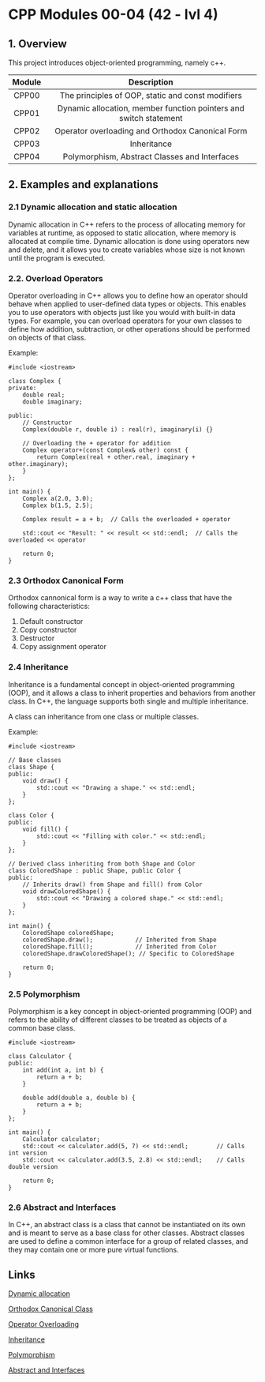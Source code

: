 # CPP Modules 00-04 (42 - lvl 4)

## 1. Overview

This project introduces object-oriented programming, namely c++.

| Module | Description |
| :---: | :---: |
| CPP00 | The principles of OOP, static and const modifiers |
| CPP01 | Dynamic allocation, member function pointers and switch statement  |
| CPP02 | Operator overloading and Orthodox Canonical Form |
| CPP03 | Inheritance |
| CPP04 | Polymorphism, Abstract Classes and Interfaces |

## 2. Examples and explanations

### 2.1 Dynamic allocation and static allocation

Dynamic allocation in C++ refers to the process of allocating memory for variables at runtime, as opposed to static allocation, where memory is allocated at compile time. Dynamic allocation is done using operators new and delete, and it allows you to create variables whose size is not known until the program is executed.

### 2.2. Overload Operators 

Operator overloading in C++ allows you to define how an operator should behave when applied to user-defined data types or objects. This enables you to use operators with objects just like you would with built-in data types. For example, you can overload operators for your own classes to define how addition, subtraction, or other operations should be performed on objects of that class.

Example: 

```
#include <iostream>

class Complex {
private:
    double real;
    double imaginary;

public:
    // Constructor
    Complex(double r, double i) : real(r), imaginary(i) {}

    // Overloading the + operator for addition
    Complex operator+(const Complex& other) const {
        return Complex(real + other.real, imaginary + other.imaginary);
    }
};

int main() {
    Complex a(2.0, 3.0);
    Complex b(1.5, 2.5);

    Complex result = a + b;  // Calls the overloaded + operator

    std::cout << "Result: " << result << std::endl;  // Calls the overloaded << operator

    return 0;
}

 ```

### 2.3 Orthodox Canonical Form

Orthodox cannonical form is a way to write a c++ class that have the following characteristics:

1. Default constructor
2. Copy constructor
3. Destructor
4. Copy assignment operator

### 2.4 Inheritance

Inheritance is a fundamental concept in object-oriented programming (OOP), and it allows a class to inherit properties and behaviors from another class. In C++, the language supports both single and multiple inheritance.

A class can inheritance from one class or multiple classes. 

Example:

```
#include <iostream>

// Base classes
class Shape {
public:
    void draw() {
        std::cout << "Drawing a shape." << std::endl;
    }
};

class Color {
public:
    void fill() {
        std::cout << "Filling with color." << std::endl;
    }
};

// Derived class inheriting from both Shape and Color
class ColoredShape : public Shape, public Color {
public:
    // Inherits draw() from Shape and fill() from Color
    void drawColoredShape() {
        std::cout << "Drawing a colored shape." << std::endl;
    }
};

int main() {
    ColoredShape coloredShape;
    coloredShape.draw();            // Inherited from Shape
    coloredShape.fill();            // Inherited from Color
    coloredShape.drawColoredShape(); // Specific to ColoredShape

    return 0;
}
```

### 2.5 Polymorphism

Polymorphism is a key concept in object-oriented programming (OOP) and refers to the ability of different classes to be treated as objects of a common base class. 

```
#include <iostream>

class Calculator {
public:
    int add(int a, int b) {
        return a + b;
    }

    double add(double a, double b) {
        return a + b;
    }
};

int main() {
    Calculator calculator;
    std::cout << calculator.add(5, 7) << std::endl;        // Calls int version
    std::cout << calculator.add(3.5, 2.8) << std::endl;    // Calls double version

    return 0;
}
```

### 2.6 Abstract and Interfaces

In C++, an abstract class is a class that cannot be instantiated on its own and is meant to serve as a base class for other classes. Abstract classes are used to define a common interface for a group of related classes, and they may contain one or more pure virtual functions.

## Links

[Dynamic allocation](https://www.geeksforgeeks.org/new-and-delete-operators-in-cpp-for-dynamic-memory/)

[Orthodox Canonical Class](https://www.francescmm.com/orthodox-canonical-class-form/)

[Operator Overloading](https://www.geeksforgeeks.org/operator-overloading-cpp/)

[Inheritance](https://www.geeksforgeeks.org/inheritance-in-c/)

[Polymorphism](https://www.geeksforgeeks.org/cpp-polymorphism/)

[Abstract and Interfaces](https://www.tutorialspoint.com/cplusplus/cpp_interfaces.htm)
